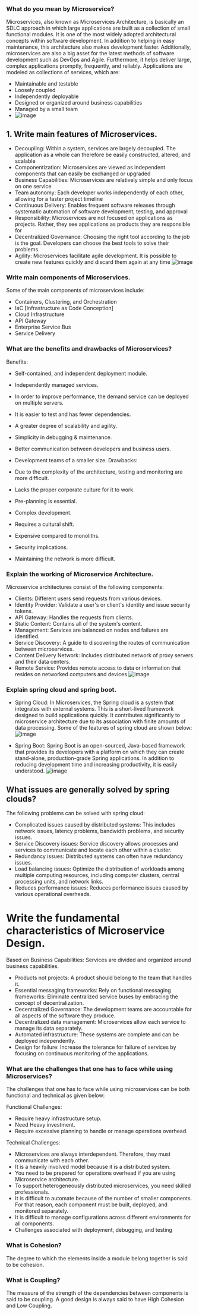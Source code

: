 
### What do you mean by Microservice?
Microservices, also known as Microservices Architecture, is basically an SDLC approach in which large applications are built as a collection of small functional modules. It is one of the most widely adopted architectural concepts within software development. In addition to helping in easy maintenance, this architecture also makes development faster. Additionally, microservices are also a big asset for the latest methods of software development such as DevOps and Agile. Furthermore, it helps deliver large, complex applications promptly, frequently, and reliably. Applications are modeled as collections of services, which are: 

- Maintainable and testable
- Loosely coupled
- Independently deployable
- Designed or organized around business capabilities
- Managed by a small team
- ![image](https://user-images.githubusercontent.com/100063114/158346321-3ee122fe-a425-48c9-94fb-c5e1ae66c188.png)

## 1. Write main features of Microservices.
- Decoupling: Within a system, services are largely decoupled. The application as a whole can therefore be easily constructed, altered, and scalable
- Componentization: Microservices are viewed as independent components that can easily be exchanged or upgraded
- Business Capabilities: Microservices are relatively simple and only focus on one service
- Team autonomy: Each developer works independently of each other, allowing for a faster project timeline
- Continuous Delivery: Enables frequent software releases through systematic automation of software development, testing, and approval
- Responsibility: Microservices are not focused on applications as projects. Rather, they see applications as products they are responsible for
- Decentralized Governance: Choosing the right tool according to the job is the goal. Developers can choose the best tools to solve their problems
- Agility: Microservices facilitate agile development. It is possible to create new features quickly and discard them again at any time
![image](https://user-images.githubusercontent.com/100063114/158346522-329c3a23-7dda-442e-895f-1e26d6afd81d.png)

### Write main components of Microservices.
Some of the main components of microservices include: 

- Containers, Clustering, and Orchestration 
- IaC [Infrastructure as Code Conception] 
- Cloud Infrastructure 
- API Gateway 
- Enterprise Service Bus 
- Service Delivery 
### What are the benefits and drawbacks of Microservices?
Benefits: 

- Self-contained, and independent deployment module. 
- Independently managed services.   
- In order to improve performance, the demand service can be deployed on multiple servers.   
- It is easier to test and has fewer dependencies.  
- A greater degree of scalability and agility.   
- Simplicity in debugging & maintenance.  
- Better communication between developers and business users.   
- Development teams of a smaller size.
Drawbacks: 

- Due to the complexity of the architecture, testing and monitoring are more difficult.  
- Lacks the proper corporate culture for it to work.   
- Pre-planning is essential.  
- Complex development.  
- Requires a cultural shift.  
- Expensive compared to monoliths.   
- Security implications. 
- Maintaining the network is more difficult.

### Explain the working of Microservice Architecture.
Microservice architectures consist of the following components: 

- Clients: Different users send requests from various devices. 
- Identity Provider: Validate a user's or client's identity and issue security tokens. 
- API Gateway: Handles the requests from clients. 
- Static Content: Contains all of the system's content. 
- Management: Services are balanced on nodes and failures are identified. 
- Service Discovery: A guide to discovering the routes of communication between microservices. 
- Content Delivery Network: Includes distributed network of proxy servers and their data centers. 
- Remote Service: Provides remote access to data or information that resides on networked computers and devices
![image](https://user-images.githubusercontent.com/100063114/158347098-d5f19041-c1d4-4d51-9b3f-ddce5043368d.png)

### Explain spring cloud and spring boot.
- Spring Cloud: In Microservices, the Spring cloud is a system that integrates with external systems. This is a short-lived framework designed to build applications quickly. It contributes significantly to microservice architecture due to its association with finite amounts of data processing. Some of the features of spring cloud are shown below:
![image](https://user-images.githubusercontent.com/100063114/158347290-a4084fb7-d3eb-43b5-bbe4-eac911274f84.png)

- Spring Boot: Spring Boot is an open-sourced, Java-based framework that provides its developers with a platform on which they can create stand-alone, production-grade Spring applications. In addition to reducing development time and increasing productivity, it is easily understood.
![image](https://user-images.githubusercontent.com/100063114/158347377-bc5a1101-cd2f-4182-b97f-960e12551dc9.png)

## What issues are generally solved by spring clouds?
The following problems can be solved with spring cloud:   

- Complicated issues caused by distributed systems: This includes network issues, latency problems, bandwidth problems, and security issues. 
- Service Discovery issues: Service discovery allows processes and services to communicate and locate each other within a cluster. 
- Redundancy issues: Distributed systems can often have redundancy issues. 
- Load balancing issues: Optimize the distribution of workloads among multiple computing resources, including computer clusters, central processing units, and network links. 
- Reduces performance issues: Reduces performance issues caused by various operational overheads.

# Write the fundamental characteristics of Microservice Design.
Based on Business Capabilities: Services are divided and organized around business capabilities. 
- Products not projects: A product should belong to the team that handles it.  
- Essential messaging frameworks: Rely on functional messaging frameworks: Eliminate centralized service buses by embracing the concept of decentralization.  
- Decentralized Governance: The development teams are accountable for all aspects of the software they produce.  
- Decentralized data management: Microservices allow each service to manage its data separately.  
- Automated infrastructure: These systems are complete and can be deployed independently.   
- Design for failure: Increase the tolerance for failure of services by focusing on continuous monitoring of the applications. 

### What are the challenges that one has to face while using Microservices?
The challenges that one has to face while using microservices can be both functional and technical as given below: 

Functional Challenges:

- Require heavy infrastructure setup. 
- Need Heavy investment. 
- Require excessive planning to handle or manage operations overhead.

Technical Challenges:

- Microservices are always interdependent. Therefore, they must communicate with each other.   
- It is a heavily involved model because it is a distributed system.   
- You need to be prepared for operations overhead if you are using Microservice architecture.   
- To support heterogeneously distributed microservices, you need skilled professionals.    
- It is difficult to automate because of the number of smaller components. For that reason, each component must be built, deployed, and monitored separately.   
- It is difficult to manage configurations across different environments for all components. 
- Challenges associated with deployment, debugging, and testing

### What is Cohesion?
The degree to which the elements inside a module belong together is said to be cohesion.

### What is Coupling?
The measure of the strength of the dependencies between components is said to be coupling. A good design is always said to have High Cohesion and Low Coupling.
